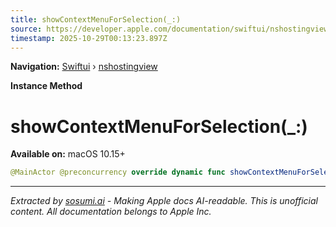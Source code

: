 ```yaml
---
title: showContextMenuForSelection(_:)
source: https://developer.apple.com/documentation/swiftui/nshostingview/showcontextmenuforselection(_:)
timestamp: 2025-10-29T00:13:23.897Z
---
```


**Navigation:** [Swiftui](/documentation/swiftui) › [nshostingview](/documentation/swiftui/nshostingview)

**Instance Method**

# showContextMenuForSelection(_:)

**Available on:** macOS 10.15+

```swift
@MainActor @preconcurrency override dynamic func showContextMenuForSelection(_ sender: Any?)
```

---

*Extracted by [sosumi.ai](https://sosumi.ai) - Making Apple docs AI-readable.*
*This is unofficial content. All documentation belongs to Apple Inc.*
